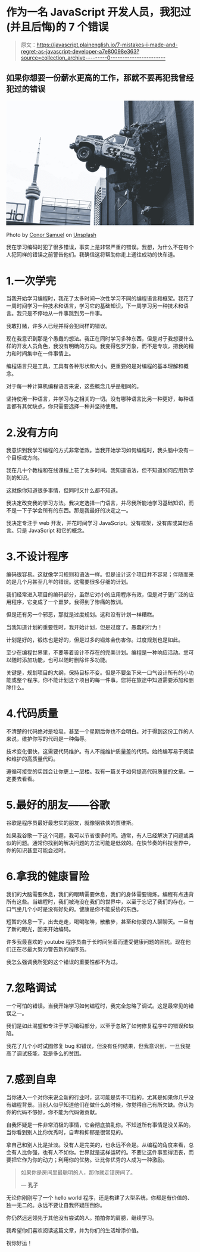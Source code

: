 # 作为一名 JavaScript 开发人员，我犯过(并且后悔)的 7 个错误

> 原文：<https://javascript.plainenglish.io/7-mistakes-i-made-and-regret-as-javascript-developer-a7e80098e363?source=collection_archive---------0----------------------->

## 如果你想要一份薪水更高的工作，那就不要再犯我曾经犯过的错误

![](img/fb3efb42b517162d1212e4bdce4ea86f.png)

Photo by [Conor Samuel](https://unsplash.com/@csbphotography?utm_source=medium&utm_medium=referral) on [Unsplash](https://unsplash.com?utm_source=medium&utm_medium=referral)

我在学习编码时犯了很多错误，事实上是非常严重的错误。我想，为什么不在每个人犯同样的错误之前警告他们。我确信这将帮助你走上通往成功的快车道。

# 1.一次学完

当我开始学习编程时，我花了太多时间一次性学习不同的编程语言和框架。我花了一周时间学习一种技术和语言，学习它的基础知识，下一周学习另一种技术和语言。我只是不停地从一件事跳到另一件事。

我敢打赌，许多人已经并将会犯同样的错误。

现在我意识到那是个愚蠢的想法。我正在同时学习多种东西，但是对于我想要什么样的开发人员角色，我没有明确的方向。我变得包罗万象，而不是专攻，把我的精力和时间集中在一件事情上。

编程语言只是工具，工具有各种形状和大小。更重要的是对编程的基本理解和概念。

对于每一种计算机编程语言来说，这些概念几乎是相同的。

坚持使用一种语言，并学习与之相关的一切。没有哪种语言比另一种更好，每种语言都有其优缺点，你只需要选择一种并坚持使用。

# 2.没有方向

我意识到我学习编程的方式非常低效。当我开始学习如何编程时，我头脑中没有一个目标或方向。

我在几十个教程和在线课程上花了太多时间。我知道语法，但不知道如何应用新学到的知识。

这就像你知道很多事情，但同时又什么都不知道。

我决定改变我的学习方法。我决定选择一门语言，并尽我所能地学习基础知识，而不是一下子学会所有的东西。那是我最好的决定之一。

我决定专注于 web 开发，并花时间学习 JavaScript。没有框架，没有库或其他语言。只是 JavaScript 和它的概念。

# 3.不设计程序

编码很容易。这就像学习规则和语法一样。但是设计这个项目并不容易；伴随而来的是几个月甚至几年的错误。这需要很多仔细的计划。

我们经常进入项目的编码部分，虽然它对小的应用程序有效，但是对于更广泛的应用程序，它变成了一个噩梦。我得到了惨痛的教训。

但是还有另一个邪恶，那就是过度规划。这和没有计划一样糟糕。

当我知道计划的重要性时，我开始计划，但是过度了。愚蠢的行为！

计划是好的，锻炼也是好的，但是过多的锻炼会伤害你。过度规划也是如此。

至少在编程世界里，不要等着设计不存在的完美计划。编程是一种响应活动。您可以随时添加功能，也可以随时删除许多功能。

关键是，规划项目的大纲，保持目标不变。但是不要坐下来一口气设计所有的小功能或整个程序。你不能计划这个项目的每一件事。您将在旅途中知道需要添加和删除什么。

# 4.代码质量

不清楚的代码绝对是垃圾。甚至一个星期后你也不会明白。对于得到这份工作的人来说，维护你写的代码是一种侮辱。

技术变化很快，这需要代码维护。有人不能维护质量差的代码。始终编写易于阅读和维护的高质量代码。

遵循可接受的实践会让你更上一层楼。我有一篇关于如何提高代码质量的文章。一定要去看看。

# 5.最好的朋友——谷歌

谷歌是程序员最好最忠实的朋友，就像钢铁侠的贾维斯。

如果我谷歌一下这个问题，我可以节省很多时间。通常，有人已经解决了问题或类似的问题。通常你找到的解决问题的方法可能是低效的。在快节奏的科技世界中，你的知识甚至可能会过时。

# 6.拿我的健康冒险

我们的大脑需要休息，我们的眼睛需要休息，我们的身体需要锻炼。编程有点违背所有这些。当编程时，我们被淹没在我们的世界中，以至于忘记了我们的存在。一口气坐几个小时是没有好处的。健康是你不能妥协的东西。

短暂的休息一下，出去走走，喝喝咖啡，散散步，甚至和你爱的人聊聊天。一旦有了新的眼光，回来开始编码。

许多我最喜欢的 youtube 程序员由于长时间坐着而遭受健康问题的困扰。现在他们正在尽最大努力警告新的程序员。

我怎么强调我所犯的这个错误的重要性都不为过。

# 7.忽略调试

一个可怕的错误。当我开始学习如何编程时，我完全忽略了调试。这是最常见的错误之一。

我们是如此渴望和专注于学习编码部分，以至于忽略了如何修复程序中的错误和缺陷。

我花了几个小时试图修复 bug 和错误，但没有任何结果，但我意识到，一旦我提高了调试技能，我是多么的贫困。

# 7.感到自卑

当你进入一个对你来说全新的行业时，这可能是势不可挡的，尤其是如果你几乎没有编程背景。当别人似乎知道他们在做什么的时候，你觉得自己有所欠缺。你认为你的代码不够好，你不能为代码做贡献。

自我怀疑是一件非常消极的事情，它会彻底搞乱你。不知道所有事情是没关系的。当你看到别人比你优秀时，自卑和抑郁是很常见的。

拿自己和别人比是扯淡。没有人是完美的，也永远不会是。从编程的角度来看，总会有人比你强，也有人不如你。世界就是这样运转的。不要让这件事变得沮丧，而要把它作为你的动力；利用你的优势。让比你优秀的人成为一种激励。

> 如果你是房间里最聪明的人，那你就走错房间了。
> 
> ― **孔子**

无论你刚刚写了一个 hello world 程序，还是构建了大型系统，你都是有价值的、独一无二的。永远不要让自我怀疑压倒你。

你仍然远远领先于其他没有尝试的人。拍拍你的肩膀，继续学习。

我希望你们喜欢阅读这篇文章，并为你们的生活增添价值。

祝你好运！